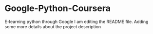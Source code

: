 # Google-Python-Coursera
E-learning python through Google
I am editing the README file. Adding some more details about the project description
